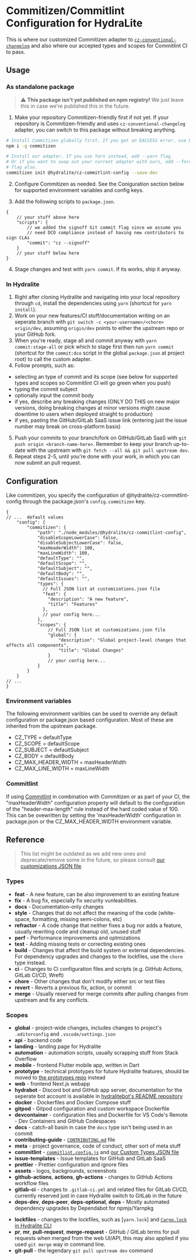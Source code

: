 # Commitizen/Commitlint Configuration for HydraLite

This is where our customized Commitizen adapter to [`cz-conventional-changelog`](https://github.com/commitizen/cz-conventional-changelog) and also where our accepted types and scopes for Commitlint CI to pass.

## Usage

### As standalone package

> :warning: **This package isn't yet published on npm registry!** We just leave this in case we're published this in the future.

1. Make your repository Commitizen-friendly first if not yet. If your repository is Commitizen-friendly and uses `cz-conventional-changelog` adapter,
you can switch to this package without breaking anything.

```sh
# Install Commitizen globally first. If you get an EACCESS error, use Node Version manager instead or prefix sudo or run it as root.
npm i -g commitizen

# Install our adapter. If you use Yarn instead, add --yarn flag.
# Or if you want to swap out your current adapter with ours, add --force
# flag also.
commitizen init @hydralite/cz-commitlint-config --save-dev
```

2. Configure Commitizen as needed. See the Coniguration section below for supported environment variables and config keys.

3. Add the following scripts to `package.json`.

```json5
{
    // your stuff above here
    "scripts": {
        // we added the signoff Git commit flag since we assume you
        // need DCO compliance instead of having new contributors to sign CLAs
        "commit": "cz --signoff"
    }
    // your stuff below here
}
```

4. Stage changes and test with `yarn commit`. If its works, ship it anyway.

### In Hydralite

1. Right after cloning Hydralite and navigating into your local repository through `cd`, install the dependencies using `yarn` (shortcut for `yarn install`).
2. Work on your new features/CI stuff/documentation writing on an seperate branch with `git switch -c <your-username>/<chore> origin/dev`, assuming `origin/dev` points to either the upstream repo or your GitHub fork.
3. When you're ready, stage all and commit anyway with `yarn commit:stage-all` or pick which to stage first then run `yarn commit` (shortcut for the `commit:dco` script in the global `package.json` at project root) to call the custom adapter.
4. Follow prompts, such as:

  - selecting an type of commit and its scope (see below for supported types and scopes so Commitlint CI will go green when you push)
  - typing the commit subject
  - optionally input the commit body
  - if yes, describe any breaking changes (ONLY DO THIS on new major versions, doing breaking changes at minor versions might cause downtime to users when deployed straight to production)
  - if yes, pasting the GitHub/GitLab SaaS issue link (entering just the issue number may break on cross-platform basis)

5. Push your commits to your branch/fork on GitHub/GitLab SaaS with `git push origin <branch-name-here>`. Remember to keep your branch up-to-date with the upstream with `git fetch --all && git pull upstream dev`.
6. Repeat steps 2-5, until you're done with your work, in which you can now submit an pull request.

## Configuration

Like commitizen, you specify the configuration of @hydralite/cz-commitlint-config through the package.json's `config.commitizen` key.

```json5
{
// ...  default values
    "config": {
        "commitizen": {
            "path": "./node_modules/@hydralite/cz-commitlint-config",
            "disableScopeLowerCase": false,
            "disableSubjectLowerCase": false,
            "maxHeaderWidth": 100,
            "maxLineWidth": 100,
            "defaultType": "",
            "defaultScope": "",
            "defaultSubject": "",
            "defaultBody": "",
            "defaultIssues": "",
            "types": {
              // Full JSON list at customizations.json file
              "feat": {
                "description": "A new feature",
                "title": "Features"
              },
              // your config here...
            },
            "scopes": {
                // Full JSON list at customizations.json file
                "global": {
                    "description": "Global project-level changes that affects all components",
                    "title": "Global Changes"
                }
                // your config here...
            }
        }
    }
// ...
}
```

### Environment variables

The following environment varibles can be used to override any default configuration or package.json based configuration. Most of these are
inherited from the upstream package.

* CZ_TYPE = defaultType
* CZ_SCOPE = defaultScope
* CZ_SUBJECT = defaultSubject
* CZ_BODY = defaultBody
* CZ_MAX_HEADER_WIDTH = maxHeaderWidth
* CZ_MAX_LINE_WIDTH = maxLineWidth

### Commitlint

If using [Commitlint](https://github.com/conventional-changelog/commitlint) in combination with Commitizen or as part of your CI, the "maxHeaderWidth" configuration property will default to the configuration of the "header-max-length" rule instead of the hard coded value of 100. This can be ovewritten by setting the 'maxHeaderWidth' configuration in package.json or the CZ_MAX_HEADER_WIDTH environment variable.

## Reference

> This list might be outdated as we add new ones and deprecate/remove some in the future, so please consult [our customizations JSON file](./customizations.json).

### Types

- **feat** - A new feature, can be also improvement to an existing feature
- **fix** - A bug fix, especially fix security vunleabilities.
- **docs** - Documentation-only changes
- **style** - Changes that do not affect the meaning of the code (white-space, formatting, missing semi-colons, etc)
- **refractor** - A code change that neither fixes a bug nor adds a feature, usually rewriting code and cleanup old, unused stuff
- **perf** - Performance improvements and optmizations
- **test** - Adding missing tests or correcting existing ones
- **build** - Changes that affect the build system or external dependencies. For dependency upgrades and changes to the lockfiles, use the `chore` type instead.
- **ci** - Changes to Ci configuration files and scripts (e.g. GitHub Actions, GitLab CI/CD, Wreft)
- **chore** - Other changes that don't modify either src or test files
- **revert** - Reverts a previous fix, action, or commit
- **merge** - Usually reserved for merge commits after pulling changes from upstream and fix any conflicts.

### Scopes

- **global** - project-wide changes, includes changes to project's `.editorconfig` and `.vscode/settings.json`
- **api** - backend code
- **landing** - landing page for Hydralite
- **automation** - automation scripts, usually scrapping stuff from Stack Overflow
- **mobile** - frontend Flutter mobile app, written in Dart
- **prototype** - technical prototypes for future Hydralite features, should be moved to [the prototypes repo](https://github.com/hydralite/prototypes) instead
- **web** - frontend Next.js webapp
- **hydrabot** - Discord bot and GitHub app server, documentation for the seperate bot account is available in [hydralitebot's README repository](https://github.com/hydralitebot/hydralitebot)
- **docker** - Dockerfiles and Docker Compose stuff
- **gitpod** - Gitpod configuration and custom workspace Dockerfile
- **devcontainer** - configuration files and Dockerfile for VS Code's Remote - Dev Containers and GitHub Codespaces
- **docs** - catch-all basin in case the `docs` type isn't being used in an commit
- **contributing-guide** - [`CONTRIBUTING.md`](../CONTRIBUTING.md) file
- **meta** - project governance, code of conduct, other sort of meta stuff
- **commitlint** - [`commitlint.config.js`](../commitlint.config.js) and [our Custom Types JSON file](./custom-types.json)
- **issue-templates** - Issue templates for GitHub and GitLab SaaS
- **prettier** - Prettier configuration and ignore files
- **assets** - logos, backgrounds, screenshots
- **github-actions**, **actions**, **gh-actions** - changes to GitHub Actions workflow files
- **gitlab-ci** - changes to `.gitlab-ci.yml` and related files for GitLab CI/CD, currently reserved just in case Hydralite switch to GitLab in the future
- **deps-dev**, **deps-peer**, **deps-optional**, **deps** - Mostly automated dependency upgrades by Dependabot for npmjs/Yarnpkg

* **lockfiles** - changes to the lockfiles, such as [`yarn.lock`] and [`Cargo.lock` in Hydralite CLI](../cli/Cargo.lock)
* **pr**, **mr**, **pull-request**, **merge-request** - GitHub / GitLab terms for pull requests when merged from the web UI/API, this may also applied if you used `git merge` way in command line.
* **git-pull** - the legendary `git pull upstream dev` command
